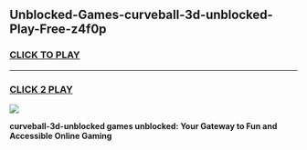 
## Unblocked-Games-curveball-3d-unblocked-Play-Free-z4f0p
<h3>
<a href="https://premium76.site?title=curveball-3d-unblocked&ref=18A1">CLICK TO PLAY</a></h3>
<hr>

<h3>
<a href="https://premium76.site?title=curveball-3d-unblocked&ref=18A1">CLICK 2 PLAY</a>
  
</h3>

<a href="https://premium76.site?title=curveball-3d-unblocked&ref=18A1"><img src="https://clearcache.store/games.png"></a>


**curveball-3d-unblocked games unblocked: Your Gateway to Fun and Accessible Online Gaming**
